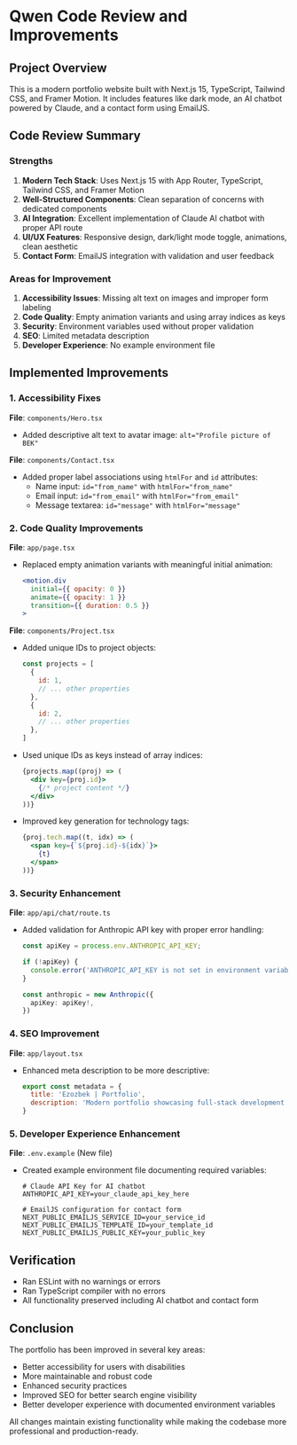 # Qwen Code Review and Improvements

## Project Overview
This is a modern portfolio website built with Next.js 15, TypeScript, Tailwind CSS, and Framer Motion. It includes features like dark mode, an AI chatbot powered by Claude, and a contact form using EmailJS.

## Code Review Summary

### Strengths
1. **Modern Tech Stack**: Uses Next.js 15 with App Router, TypeScript, Tailwind CSS, and Framer Motion
2. **Well-Structured Components**: Clean separation of concerns with dedicated components
3. **AI Integration**: Excellent implementation of Claude AI chatbot with proper API route
4. **UI/UX Features**: Responsive design, dark/light mode toggle, animations, clean aesthetic
5. **Contact Form**: EmailJS integration with validation and user feedback

### Areas for Improvement
1. **Accessibility Issues**: Missing alt text on images and improper form labeling
2. **Code Quality**: Empty animation variants and using array indices as keys
3. **Security**: Environment variables used without proper validation
4. **SEO**: Limited metadata description
5. **Developer Experience**: No example environment file

## Implemented Improvements

### 1. Accessibility Fixes
**File**: `components/Hero.tsx`
- Added descriptive alt text to avatar image: `alt="Profile picture of BEK"`

**File**: `components/Contact.tsx`
- Added proper label associations using `htmlFor` and `id` attributes:
  - Name input: `id="from_name"` with `htmlFor="from_name"`
  - Email input: `id="from_email"` with `htmlFor="from_email"`
  - Message textarea: `id="message"` with `htmlFor="message"`

### 2. Code Quality Improvements
**File**: `app/page.tsx`
- Replaced empty animation variants with meaningful initial animation:
  ```jsx
  <motion.div 
    initial={{ opacity: 0 }}
    animate={{ opacity: 1 }}
    transition={{ duration: 0.5 }}
  >
  ```

**File**: `components/Project.tsx`
- Added unique IDs to project objects:
  ```js
  const projects = [
    {
      id: 1,
      // ... other properties
    },
    {
      id: 2,
      // ... other properties
    },
  ]
  ```
- Used unique IDs as keys instead of array indices:
  ```jsx
  {projects.map((proj) => (
    <div key={proj.id}>
      {/* project content */}
    </div>
  ))}
  ```
- Improved key generation for technology tags:
  ```jsx
  {proj.tech.map((t, idx) => (
    <span key={`${proj.id}-${idx}`}>
      {t}
    </span>
  ))}
  ```

### 3. Security Enhancement
**File**: `app/api/chat/route.ts`
- Added validation for Anthropic API key with proper error handling:
  ```typescript
  const apiKey = process.env.ANTHROPIC_API_KEY;
  
  if (!apiKey) {
    console.error('ANTHROPIC_API_KEY is not set in environment variables');
  }
  
  const anthropic = new Anthropic({
    apiKey: apiKey!,
  })
  ```

### 4. SEO Improvement
**File**: `app/layout.tsx`
- Enhanced meta description to be more descriptive:
  ```js
  export const metadata = {
    title: 'Ezozbek | Portfolio',
    description: 'Modern portfolio showcasing full-stack development and UI design skills with Next.js & Tailwind CSS',
  }
  ```

### 5. Developer Experience Enhancement
**File**: `.env.example` (New file)
- Created example environment file documenting required variables:
  ```env
  # Claude API Key for AI chatbot
  ANTHROPIC_API_KEY=your_claude_api_key_here
  
  # EmailJS configuration for contact form
  NEXT_PUBLIC_EMAILJS_SERVICE_ID=your_service_id
  NEXT_PUBLIC_EMAILJS_TEMPLATE_ID=your_template_id
  NEXT_PUBLIC_EMAILJS_PUBLIC_KEY=your_public_key
  ```

## Verification
- Ran ESLint with no warnings or errors
- Ran TypeScript compiler with no errors
- All functionality preserved including AI chatbot and contact form

## Conclusion
The portfolio has been improved in several key areas:
- Better accessibility for users with disabilities
- More maintainable and robust code
- Enhanced security practices
- Improved SEO for better search engine visibility
- Better developer experience with documented environment variables

All changes maintain existing functionality while making the codebase more professional and production-ready.